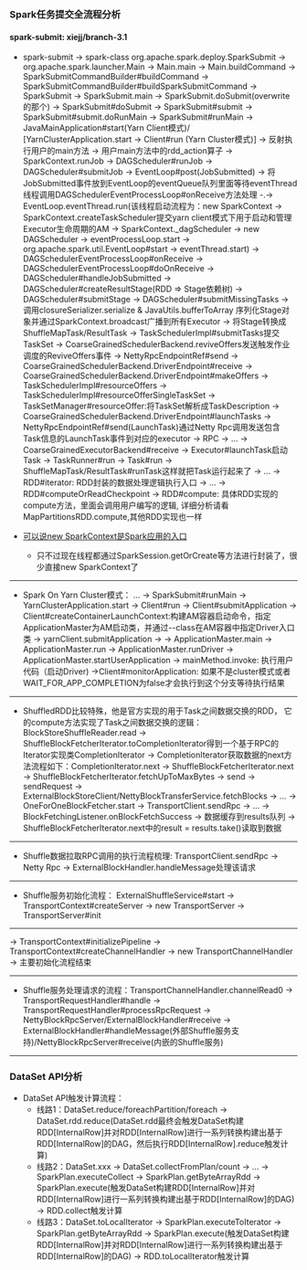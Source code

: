 ### Spark任务提交全流程分析

#### spark-submit: xiejj/branch-3.1
- spark-submit -> spark-class org.apache.spark.deploy.SparkSubmit -> org.apache.spark.launcher.Main
-> Main.main -> Main.buildCommand -> SparkSubmitCommandBuilder#buildCommand 
-> SparkSubmitCommandBuilder#buildSparkSubmitCommand -> SparkSubmit 
-> SparkSubmit.main -> SparkSubmit.doSubmit(overwrite的那个) -> SparkSubmit#doSubmit
-> SparkSubmit#submit -> SparkSubmit#submit.doRunMain -> SparkSubmit#runMain
-> JavaMainApplication#start(Yarn Client模式)/ [YarnClusterApplication.start -> Client#run (Yarn Cluster模式)] -> 反射执行用户的main方法 -> 用户main方法中的rdd_action算子 -> SparkContext.runJob
-> DAGScheduler#runJob -> DAGScheduler#submitJob -> EventLoop#post(JobSubmitted) 
-> 将JobSubmitted事件放到EventLoop的eventQueue队列里面等待eventThread线程调用DAGSchedulerEventProcessLoop#onReceive方法处理
-.-> EventLoop.eventThread.run(该线程启动流程为：new SparkContext -> SparkContext.createTaskScheduler提交yarn client模式下用于启动和管理Executor生命周期的AM
-> SparkContext._dagScheduler -> new DAGScheduler -> eventProcessLoop.start -> org.apache.spark.util.EventLoop#start -> eventThread.start) -> DAGSchedulerEventProcessLoop#onReceive -> DAGSchedulerEventProcessLoop#doOnReceive
-> DAGScheduler#handleJobSubmitted -> DAGScheduler#createResultStage(RDD => Stage依赖树) 
-> DAGScheduler#submitStage -> DAGScheduler#submitMissingTasks 
-> 调用closureSerializer.serialize & JavaUtils.bufferToArray 序列化Stage对象并通过SparkContext.broadcast广播到所有Executor
-> 将Stage转换成ShuffleMapTask/ResultTask -> TaskSchedulerImpl#submitTasks提交TaskSet 
-> CoarseGrainedSchedulerBackend.reviveOffers发送触发作业调度的ReviveOffers事件 -> NettyRpcEndpointRef#send 
-> CoarseGrainedSchedulerBackend.DriverEndpoint#receive -> CoarseGrainedSchedulerBackend.DriverEndpoint#makeOffers
-> TaskSchedulerImpl#resourceOffers -> TaskSchedulerImpl#resourceOfferSingleTaskSet 
-> TaskSetManager#resourceOffer:将TaskSet解析成TaskDescription 
-> CoarseGrainedSchedulerBackend.DriverEndpoint#launchTasks
-> NettyRpcEndpointRef#send(LaunchTask)通过Netty Rpc调用发送包含Task信息的LaunchTask事件到对应的executor
-> RPC -> ... -> CoarseGrainedExecutorBackend#receive -> Executor#launchTask启动Task
-> TaskRunner#run -> Task#run -> ShuffleMapTask/ResultTask#runTask这样就把Task运行起来了
-> ... -> RDD#iterator: RDD封装的数据处理逻辑执行入口 -> ... -> RDD#computeOrReadCheckpoint
-> RDD#compute: 具体RDD实现的compute方法，里面会调用用户编写的逻辑, 详细分析请看MapPartitionsRDD.compute,其他RDD实现也一样

- [可以说new SparkContext是Spark应用的入口](https://github.com/xiejiajun/spark-learn/blob/master/src/main/scala/com/jiajun/spark/core/rdd/actions/RDDActionExample.scala)
    - 只不过现在线程都通过SparkSession.getOrCreate等方法进行封装了，很少直接new SparkContext了

---
- Spark On Yarn Cluster模式： ... -> SparkSubmit#runMain -> YarnClusterApplication.start -> Client#run -> Client#submitApplication
  -> Client#createContainerLaunchContext:构建AM容器启动命令，指定ApplicationMaster为AM启动类，并通过--class在AM容器中指定Driver入口类 -> yarnClient.submitApplication ->
  -> ApplicationMaster.main -> ApplicationMaster.run -> ApplicationMaster.runDriver -> ApplicationMaster.startUserApplication -> mainMethod.invoke: 执行用户代码（启动Driver)
  ->Client#monitorApplication: 如果不是cluster模式或者WAIT_FOR_APP_COMPLETION为false才会执行到这个分支等待执行结果

---
- ShuffledRDD比较特殊，他是官方实现的用于Task之间数据交换的RDD， 它的compute方法实现了Task之间数据交换的逻辑：BlockStoreShuffleReader.read 
-> ShuffleBlockFetcherIterator.toCompletionIterator得到一个基于RPC的Iterator实现类CompletionIterator 
-> CompletionIterator获取数据的next方法流程如下：CompletionIterator.next -> ShuffleBlockFetcherIterator.next
-> ShuffleBlockFetcherIterator.fetchUpToMaxBytes -> send -> sendRequest
-> ExternalBlockStoreClient/NettyBlockTransferService.fetchBlocks -> ...
-> OneForOneBlockFetcher.start -> TransportClient.sendRpc -> ...
-> BlockFetchingListener.onBlockFetchSuccess -> 数据缓存到results队列
-> ShuffleBlockFetcherIterator.next中的result = results.take()读取到数据

---
- Shuffle数据拉取RPC调用的执行流程梳理: TransportClient.sendRpc -> Netty Rpc -> ExternalBlockHandler.handleMessage处理该请求

---
- Shuffle服务初始化流程： ExternalShuffleService#start -> TransportContext#createServer -> new TransportServer -> TransportServer#init

---
-> TransportContext#initializePipeline -> TransportContext#createChannelHandler -> new TransportChannelHandler
-> 主要初始化流程结束

---
- Shuffle服务处理请求的流程：TransportChannelHandler.channelRead0 -> TransportRequestHandler#handle -> TransportRequestHandler#processRpcRequest
-> NettyBlockRpcServer/ExternalBlockHandler#receive -> ExternalBlockHandler#handleMessage(外部Shuffle服务支持)/NettyBlockRpcServer#receive(内嵌的Shuffle服务)


---
### DataSet API分析
- DataSet API触发计算流程： 
    - 线路1：DataSet.reduce/foreachPartition/foreach -> DataSet.rdd.reduce(DataSet.rdd最终会触发DataSet构建RDD[InternalRow]并对RDD[InternalRow]进行一系列转换构建出基于RDD[InternalRow]的DAG，然后执行RDD[InternalRow].reduce触发计算)
    - 线路2：DataSet.xxx -> DataSet.collectFromPlan/count -> ... -> SparkPlan.executeCollect -> SparkPlan.getByteArrayRdd ->
      SparkPlan.execute(触发DataSet构建RDD[InternalRow]并对RDD[InternalRow]进行一系列转换构建出基于RDD[InternalRow]的DAG) -> RDD.collect触发计算
    - 线路3：DataSet.toLocalIterator -> SparkPlan.executeToIterator -> SparkPlan.getByteArrayRdd 
      -> SparkPlan.execute(触发DataSet构建RDD[InternalRow]并对RDD[InternalRow]进行一系列转换构建出基于RDD[InternalRow]的DAG)
      -> RDD.toLocalIterator触发计算